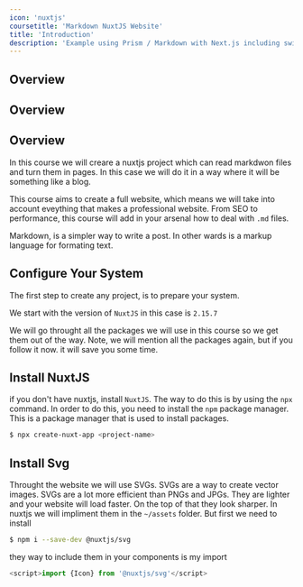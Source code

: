 ```yaml
---
icon: 'nuxtjs'
coursetitle: 'Markdown NuxtJS Website'
title: 'Introduction'
description: 'Example using Prism / Markdown with Next.js including switching syntax highlighting themes.'
---
```


## Overview

## Overview

## Overview

In this course we will creare a nuxtjs project which can read markdwon files and turn them in pages. In this case we will do it in a way where it will be something like a blog.

This course aims to create a full website, which means we will take into account eveything that makes a professional website. From SEO to performance, this course will add in your arsenal how to deal with `.md` files.

Markdown, is a simpler way to write a post. In other wards is a markup language for formating text.

## Configure Your System

The first step to create any project, is to prepare your system.

We start with the version of `NuxtJS` in this case is `2.15.7`

We will go throught all the packages we will use in this course so we get them out of the way. Note, we will mention all the packages again, but if you follow it now. it will save you some time.

## Install NuxtJS

if you don't have nuxtjs, install `NuxtJS`. The way to do this is by using the `npx` command.
In order to do this, you need to install the `npm` package manager. This is a package manager that is used to install packages.

```bash
$ npx create-nuxt-app <project-name>
```

## Install Svg

Throught the website we will use SVGs. SVGs are a way to create vector images. SVGs are a lot more efficient than PNGs and JPGs. They are lighter and your website will load faster. On the top of that they look sharper. In nuxtjs we will impliment them in the `~/assets` folder. But first we need to install

```bash
$ npm i --save-dev @nuxtjs/svg
```

they way to include them in your components is my import

```javascript
<script>import {Icon} from '@nuxtjs/svg'</script>
```
